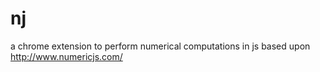 # nj 
a chrome extension to perform numerical computations in js
based upon http://www.numericjs.com/